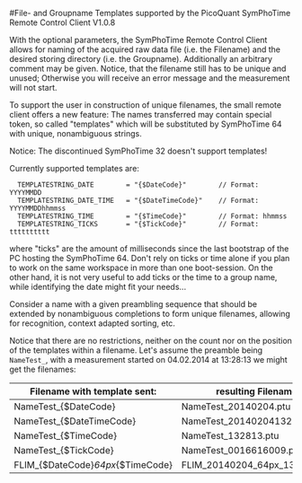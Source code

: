#File- and Groupname Templates supported by the PicoQuant SymPhoTime Remote Control Client V1.0.8


With the optional parameters, the SymPhoTime Remote Control Client allows for naming of the acquired raw data file (i.e. the Filename) and the desired storing directory (i.e. the Groupname). Additionally an arbitrary comment may be given. Notice, that the filename still has to be unique and unused; Otherwise you will receive an error message and the measurement will not start.

To support the user in construction of unique filenames, the small remote client offers a new feature: The names transferred may contain special token, so called "templates" which will be substituted by SymPhoTime 64 with unique, nonambiguous strings.

Notice:  The discontinued SymPhoTime 32 doesn't support templates!

Currently supported templates are:
```
  TEMPLATESTRING_DATE        = "{$DateCode}"        // Format: YYYYMMDD
  TEMPLATESTRING_DATE_TIME   = "{$DateTimeCode}"    // Format: YYYYMMDDhhmmss
  TEMPLATESTRING_TIME        = "{$TimeCode}"        // Format: hhmmss
  TEMPLATESTRING_TICKS       = "{$TickCode}"        // Format: tttttttttt
```

where "ticks" are the amount of milliseconds since the last bootstrap of the PC hosting the SymPhoTime 64. Don't rely on ticks or time alone if you plan to work on the same workspace in more than one boot-session. On the other hand, it is not very useful to add ticks or the time to a group name, while identifying the date might fit your needs...

Consider a name with a given preambling sequence that should be extended by nonambiguous completions to form unique filenames, allowing for recognition, context adapted sorting, etc.

Notice that there are no restrictions, neither on the count nor on the position of the templates within a filename.
Let's assume the preamble being ```NameTest_```, with a measurement started on 04.02.2014 at 13:28:13 we might get the filenames:


| Filename with template sent:       | resulting Filename:            |
|------------------------------------|--------------------------------|
| NameTest_{$DateCode}               | NameTest_20140204.ptu          |
| NameTest_{$DateTimeCode}           | NameTest_20140204132813.ptu    |
| NameTest_{$TimeCode}               | NameTest_132813.ptu            |
| NameTest_{$TickCode}               | NameTest_0016616009.ptu        |
| FLIM_{$DateCode}_64px_{$TimeCode}  | FLIM_20140204_64px_132813.ptu  |
